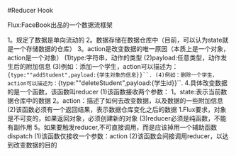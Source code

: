 #Reducer Hook

Flux:FaceBook出品的一个数据流框架

1。规定了数据是单向流动的
2。数据存储在数据仓库中（目前，可以认为state就是一个存储数据的仓库）
3。action是改变数据的唯一原因（本质上是一个对象，action是一个对象）
    (1)type:字符串，动作的类型
    (2)payload:任意类型，动作发生后的附加信息
    (3)例如：添加一个学生，action可以描述为：```{type:""addStudent",payload:{学生对象的信息}}``.
    (4)例如：删除一个学生，action可以描述为：```{type:""deleteStudent",payload:{学生id}}``.
4.具体改变数据的是一个函数，该函数叫reducer
    (1)该函数接收两个参数：
        1。state:表示当前数据仓库中的数据
        2。action：描述了如何去改变数据，以及数据的一些附加信息
    (2)该函数必须有一个返回结果，表示数据仓库变化之后的数据
        1.Flux要求，对象是不可变的，如果返回对象，必须创建新的对象
    (3)reducer必须是纯函数，不能有副作用
5。如果要触发reducer,不可直接调用，而是应该掉用一个辅助函数dispatch
    (1)该函数仅接收一个参数：action
    (2)该函数会间接调用reducer，以达到改变数据的目的
